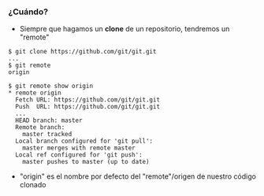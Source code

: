 ### ¿Cuándo?

* Siempre que hagamos un **clone** de un repositorio, tendremos un "remote"

```shell
$ git clone https://github.com/git/git.git
...
$ git remote
origin

$ git remote show origin
* remote origin
  Fetch URL: https://github.com/git/git.git
  Push  URL: https://github.com/git/git.git
  ...
  HEAD branch: master
  Remote branch:
    master tracked
  Local branch configured for 'git pull':
    master merges with remote master
  Local ref configured for 'git push':
    master pushes to master (up to date)

```
* "origin" es el nombre por defecto del "remote"/origen de nuestro código clonado
